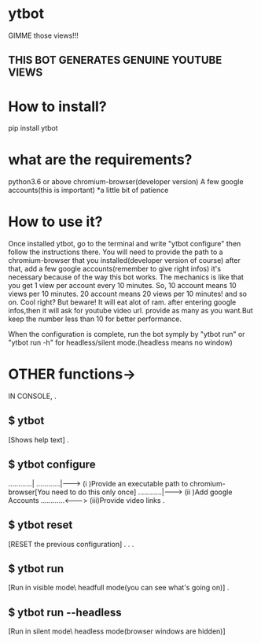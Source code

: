 # ytbot
GIMME those views!!!


## THIS BOT GENERATES GENUINE YOUTUBE VIEWS ##

# How to install?

pip install ytbot

# what are the requirements?

python3.6 or above 
chromium-browser(developer version) 
A few google accounts(this is important) 
*a little bit of patience




# How to use it?

Once installed ytbot, go to the terminal and write "ytbot configure" then follow the instructions there. 
You will need to provide the path to a chromium-browser that you installed(developer version of course) after that, add a few google accounts(remember to give right infos) it's necessary because of the way this bot works. 
The mechanics is like that you get 1 view per account every 10 minutes. So, 10 account means 10 views per 10 minutes. 20 account means 20 views per 10 minutes! and so on. Cool right? But beware! It will eat alot of ram.
after entering google infos,then it will ask for youtube video url. provide as many as you want.But keep the number less than 10 for better performance.

When the configuration is complete, run the bot symply by "ytbot run" or "ytbot run -h" for headless/silent mode.(headless means no window)

# OTHER functions->
IN CONSOLE,
.
## $ ytbot
[Shows help text]
.
## $ ytbot configure
............|
............|---> (i  )Provide an executable path to chromium-browser[You need to do this only once]
............|---> (ii )Add google Accounts
............<---> (iii)Provide video links
.
## $ ytbot reset
[RESET the previous configuration]
.
.
.
## $ ytbot run 
[Run in visible mode\ headfull mode(you can see what's going on)]
.
## $ ytbot run --headless
[Run in silent mode\ headless mode(browser windows are hidden)]




            

